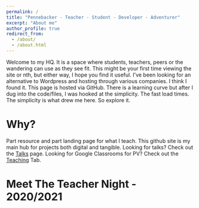 ```yaml
---
permalink: /
title: "Pennebacker - Teacher - Student - Developer - Adventurer"
excerpt: "About me"
author_profile: true
redirect_from: 
  - /about/
  - /about.html
---
```


Welcome to my HQ. It is a space where students, teachers, peers or the wandering can use as they see fit. This might be your first time viewing the site or nth, but either way, I hope you find it useful. I've been looking for an alternative to Wordpress and hosting through various companies. I think I found it. This page is hosted via GitHub. There is a learning curve but after I dug into the code/files, I was hooked at the simplicity. The fast load times. The simplicity is what drew me here. So explore it. 



Why?
======
Part resource and part landing page for what I teach. This github site is my main hub for projects both digital and tangible. 
Looking for talks? Check out the <a href="https://dpennebacker.github.io/talks/">Talks</a> page. Looking for Google Classrooms for PV? Check out the <a href="https://dpennebacker.github.io/teaching/">Teaching</a> Tab. 

Meet The Teacher Night - 2020/2021
======
